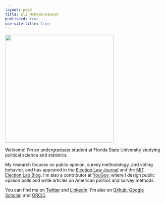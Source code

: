 ```yaml
---
layout: page
title: Eli McKown-Dawson
published: true
use-site-title: true
---
```


<div class="img">
  <img width="350" style = "margin: 0;" src="./img/Headshot.jpg" id = "profile">
</div>

Welcome! I'm an undergraduate student at Florida State University studying political science and statistics. 

My research focuses on public opinion, survey methodology, and voting behavior, and has appeared in the [Election Law Journal](https://www.liebertpub.com/doi/abs/10.1089/elj.2022.0064) and the [MIT Election Lab Blog](https://electionlab.mit.edu/author/678). I'm also a contributor at [YouGov](https://today.yougov.com/people/eli.mckown-dawson), where I design public opinion polls and write articles on American politics and survey methods. 

You can find me on [Twitter](https://twitter.com/emckowndawson) and [Linkedin](https://www.linkedin.com/in/eli-mckown-dawson). I'm also on [Github](https://github.com/eli-mckown-dawson), [Google Scholar](https://scholar.google.com/citations?user=-stdPpQAAAAJ&hl=en), and [ORCID](https://orcid.org/0000-0003-4209-6963). 

